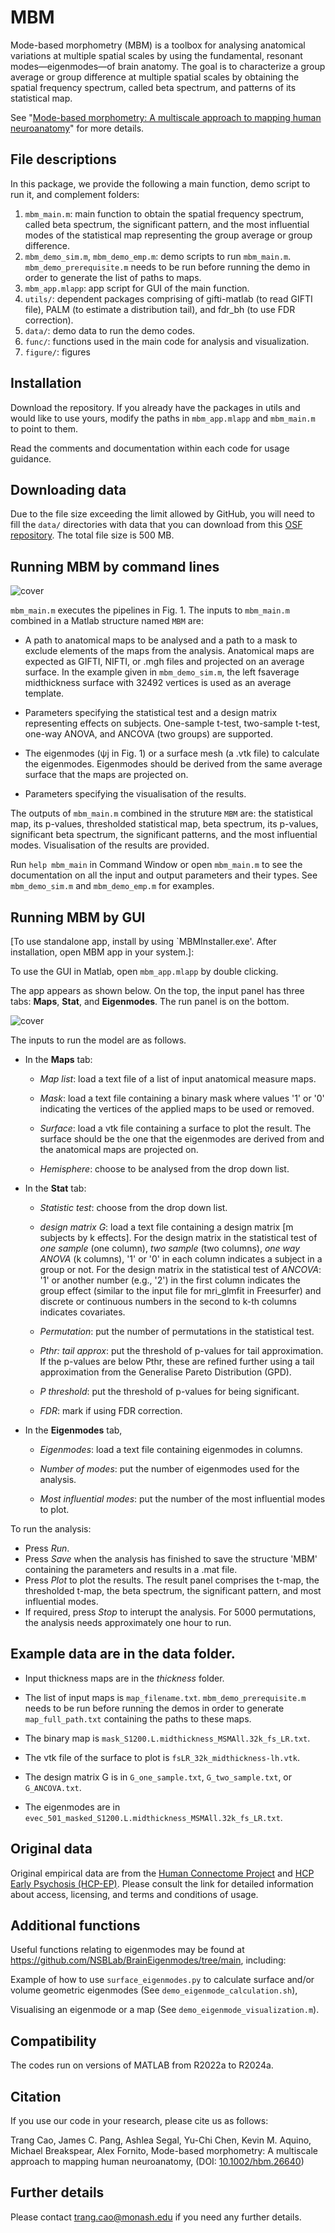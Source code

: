 # MBM
Mode-based morphometry (MBM) is a toolbox for analysing anatomical variations at multiple spatial scales by using the fundamental, resonant modes—eigenmodes—of brain anatomy. The goal is to characterize a group average or group difference at multiple spatial scales by obtaining the spatial frequency spectrum, called beta spectrum, and patterns of its statistical map.

See "[Mode-based morphometry: A multiscale approach to mapping human neuroanatomy](https://www.biorxiv.org/content/10.1101/2023.02.26.529328v1)" for more details.

## File descriptions

In this package, we provide the following a main function, demo script to run it, and complement folders:

  1. `mbm_main.m`: main function to obtain the spatial frequency spectrum, called beta spectrum, the significant pattern, and the most influential modes of the statistical map representing the group average or group difference. 
  2. `mbm_demo_sim.m`,  `mbm_demo_emp.m`: demo scripts to run `mbm_main.m`. `mbm_demo_prerequisite.m` needs to be run before running the demo in order to generate the list of paths to maps.
  3. `mbm_app.mlapp`: app script for GUI of the main function.
  4. `utils/`: dependent packages comprising of gifti-matlab (to read GIFTI file), PALM (to estimate a distribution tail), and fdr_bh (to use FDR correction).
  5. `data/`: demo data to run the demo codes.
  6. `func/`: functions used in the main code for analysis and visualization.
  7. `figure/`: figures

## Installation

Download the repository. If you already have the packages in utils and would like to use yours, modify the paths in `mbm_app.mlapp` and `mbm_main.m` to point to them.

Read the comments and documentation within each code for usage guidance.

## Downloading data

Due to the file size exceeding the limit allowed by GitHub, you will need to fill the `data/` directories with data that you can download from this [OSF repository](https://osf.io/huz4e/). The total file size is 500 MB. 

## Running MBM by command lines

![cover](figure/Fig1_SBM_MBM.jpg)

`mbm_main.m` executes the pipelines in Fig. 1. The inputs to `mbm_main.m` combined in a Matlab structure named `MBM` are:

  *  A path to anatomical maps to be analysed and a path to a mask to exclude elements of the maps from the analysis. Anatomical maps are expected as GIFTI, NIFTI, or .mgh files and projected on an average surface. In the example given in `mbm_demo_sim.m`, the left fsaverage midthickness surface with 32492 vertices is used as an average template.

  * Parameters specifying the statistical test and a design matrix representing effects on subjects. One-sample t-test, two-sample t-test,  one-way ANOVA, and ANCOVA (two groups) are supported.

  * The eigenmodes (ψj  in Fig. 1) or a surface mesh (a .vtk file) to calculate the eigenmodes. Eigenmodes should be derived from the same average surface that the maps are projected on.

  * Parameters specifying the visualisation of the results.

The outputs of `mbm_main.m` combined in the struture `MBM` are: the statistical map,  its p-values, thresholded statistical map, beta spectrum, its p-values, significant beta spectrum, the significant patterns, and the most influential modes.  Visualisation of the results are provided. 

Run `help mbm_main` in Command Window or open `mbm_main.m` to see the documentation on all the input and output parameters and their types. See `mbm_demo_sim.m` and `mbm_demo_emp.m` for examples.

## Running MBM by GUI

[To use standalone app, install by using `MBMInstaller.exe'. After installation, open MBM app in your system.]: 

To use the GUI in Matlab, open `mbm_app.mlapp` by double clicking.  

The app appears as shown below. On the top, the input panel has three tabs: **Maps**, **Stat**, and **Eigenmodes**. The run panel is on the bottom.

![cover](figure/GUI.png) 

The inputs to run the model are as follows.

  * In the **Maps** tab: 

    * *Map list*: load a text file of a list of input anatomical measure maps.

    * *Mask*: load a text file containing a binary mask where values '1' or '0' indicating the vertices of the applied maps to be used or removed. 

    * *Surface*: load a vtk file containing a surface to plot the result. The surface should be the one that the eigenmodes are derived from and the anatomical maps are projected on.

    * *Hemisphere*: choose to be analysed from the drop down list.

  * In the **Stat** tab:
  
    * *Statistic test*: choose from the drop down list.

    * *design matrix G*: load a text file containing a design matrix [m subjects by k effects]. For the design matrix in the statistical test of *one sample* (one column), *two sample* (two columns), *one way ANOVA* (k columns), '1' or '0' in each column indicates a subject in a group or not. For the design matrix in the statistical test of *ANCOVA*: '1' or another number (e.g., '2') in the first column indicates the group effect (similar to the input file for mri_glmfit in Freesurfer) and discrete or continuous numbers in the second to k-th columns indicates covariates.

  	* *Permutation*: put the number of permutations in the statistical test.

    * *Pthr: tail approx*: put the threshold of p-values for tail approximation. If the p-values are below Pthr, these are refined further using a tail approximation from the Generalise Pareto Distribution (GPD).

    * *P threshold*: put the threshold of p-values for being significant.

    * *FDR*: mark if using FDR correction.	

  * In the **Eigenmodes** tab,

    * *Eigenmodes*: load a text file containing eigenmodes in columns.

    * *Number of modes*: put the number of eigenmodes used for the analysis.

    * *Most influential modes*: put the number of the most influential modes to plot.

To run the analysis:

  * Press *Run*.
  * Press *Save* when the analysis has finished to save the structure 'MBM' containing the parameters and results in a .mat file.
  * Press *Plot* to plot the results. The result panel comprises the t-map, the thresholded t-map, the beta spectrum, the significant pattern, and most influential modes. 
  * If required, press *Stop* to interupt the analysis. For 5000 permutations, the analysis needs approximately one hour to run.

## Example data are in the data folder. 

  * Input thickness maps are in the *thickness* folder.

  * The list of input maps is `map_filename.txt`. `mbm_demo_prerequisite.m` needs to be run before running the demos in order to generate `map_full_path.txt` containing the paths to these maps.

  * The binary map is `mask_S1200.L.midthickness_MSMAll.32k_fs_LR.txt`.

  * The vtk file of the surface to plot is `fsLR_32k_midthickness-lh.vtk`.

  * The design matrix G is in `G_one_sample.txt`, `G_two_sample.txt`, or `G_ANCOVA.txt`.

  * The eigenmodes are in `evec_501_masked_S1200.L.midthickness_MSMAll.32k_fs_LR.txt`.

## Original data

Original empirical data are from the [Human Connectome Project](https://db.humanconnectome.org/) and [HCP Early Psychosis (HCP-EP)](https://www.humanconnectome.org/study/human-connectome-project-for-early-psychosis). Please consult the link for detailed information about access, licensing, and terms and conditions of usage.

## Additional functions

Useful functions relating to eigenmodes may be found at https://github.com/NSBLab/BrainEigenmodes/tree/main, including:

Example of how to use `surface_eigenmodes.py` to calculate surface and/or
volume geometric eigenmodes (See `demo_eigenmode_calculation.sh`),

Visualising an eigenmode or a map (See `demo_eigenmode_visualization.m`).

## Compatibility

The codes run on versions of MATLAB from R2022a to R2024a.

## Citation

If you use our code in your research, please cite us as follows:

Trang Cao,  James C. Pang,  Ashlea Segal,  Yu-Chi Chen,  Kevin M. Aquino,  Michael Breakspear,  Alex Fornito, Mode-based morphometry: A multiscale approach to mapping human neuroanatomy, (DOI: [10.1002/hbm.26640](https://doi.org/10.1002/hbm.26640))

## Further details

Please contact trang.cao@monash.edu if you need any further details.

